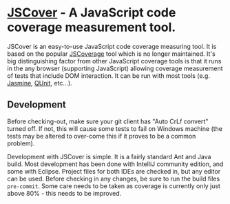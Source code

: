 [JSCover](http://tntim96.github.com/JSCover) - A JavaScript code coverage measurement tool.
================================

JSCover is an easy-to-use JavaScript code coverage measuring tool. It is based on the popular
[JSCoverage](http://siliconforks.com/jscoverage/)
tool which is no longer maintained. It's big distinguishing factor from other JavaScript coverage tools is that it runs
in the any browser (supporting JavaScript) allowing coverage measurement of tests that include DOM interaction.
It can be run with most tools (e.g.
[Jasmine](http://pivotal.github.com/jasmine/),
[QUnit](http://qunitjs.com/), etc...).

Development
-----------

Before checking-out, make sure your git client has "Auto CrLf convert" turned off.
If not, this will cause some tests to fail on Windows machine (the tests may be altered to over-come this if it
proves to be a common problem).

Development with JSCover is simple. It is a fairly standard Ant and Java build.
Most development has been done with IntelliJ community edition, and some with Eclipse.
Project files for both IDEs are checked in, but any editor can be used.
Before checking in any changes, be sure to run the build files `pre-commit`.
Some care needs to be taken as coverage is currently only just above 80%  - this needs to be improved.



